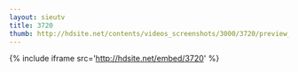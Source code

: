 ```yaml
---
layout: sieutv
title: 3720
thumb: http://hdsite.net/contents/videos_screenshots/3000/3720/preview_360p.mp4.jpg
---
```

{% include iframe src='http://hdsite.net/embed/3720' %}
 
